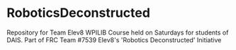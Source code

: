 # RoboticsDeconstructed

Repository for Team Elev8 WPILIB Course held on Saturdays for students of DAIS.
Part of FRC Team #7539 Elev8's 'Robotics Deconstructed' Initiative
